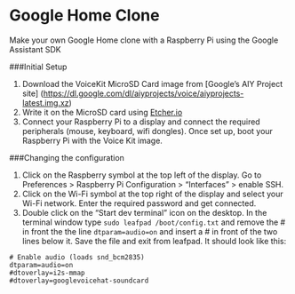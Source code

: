 # Google Home Clone
Make your own Google Home clone with a Raspberry Pi using the Google Assistant SDK

###Initial Setup
1. Download the VoiceKit MicroSD Card image from [Google’s AIY Project site] (https://dl.google.com/dl/aiyprojects/voice/aiyprojects-latest.img.xz)
2. Write it on the MicroSD card using [Etcher.io](https://etcher.io/)
3. Connect your Raspberry Pi to a display and connect the required peripherals (mouse, keyboard, wifi dongles). Once set up, boot your Raspberry Pi with the Voice Kit image.

###Changing the configuration
1. Click on the Raspberry symbol at the top left of the display. Go to Preferences > Raspberry Pi Configuration > “Interfaces” > enable SSH.
2. Click on the Wi-Fi symbol at the top right of the display and select your Wi-Fi network. Enter the required password and get connected. 
3. Double click on the “Start dev terminal” icon on the desktop. In the terminal window type ```sudo leafpad /boot/config.txt``` and remove the # in front the the line ```dtparam=audio=on``` and insert a # in front of the two lines below it. Save the file and exit from leafpad.
It should look like this:
```
# Enable audio (loads snd_bcm2835)
dtparam=audio=on
#dtoverlay=i2s-mmap
#dtoverlay=googlevoicehat-soundcard
```
###
